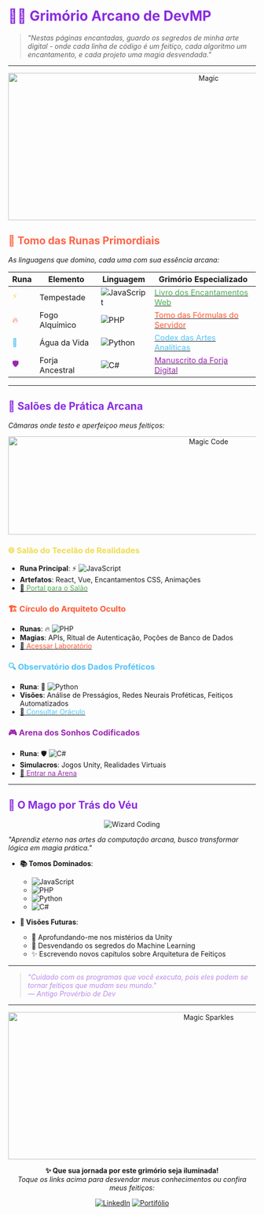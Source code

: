# <span style="color: #8A2BE2">🧙‍♂️ Grimório Arcano de DevMP</span>

> *"Nestas páginas encantadas, guardo os segredos de minha arte digital - onde cada linha de código é um feitiço, cada algoritmo um encantamento, e cada projeto uma magia desvendada."*

---

<div align="center">
  <img src="https://media1.giphy.com/media/v1.Y2lkPTc5MGI3NjExcnE4d3dnNnB6dDA3M3B6bDNwbDJyajFpMm9kaHlubzBubWo0cDVlOCZlcD12MV9pbnRlcm5hbF9naWZfYnlfaWQmY3Q9Zw/XGbU8CyGpRdgh5wY4f/giphy.gif" alt="Magic" width="800" height="300">
</div>

## <span style="color: #FF6347">📜 Tomo das Runas Primordiais</span>

*As linguagens que domino, cada uma com sua essência arcana:*

| Runa | Elemento | Linguagem | Grimório Especializado |
|------|----------|-----------|------------------------|
| <span style="color: #F0DB4F">⚡</span> | Tempestade | ![JavaScript](https://img.shields.io/badge/JavaScript-F7DF1E?style=flat-square&logo=javascript&logoColor=black) | [<span style="color: #4CAF50">Livro dos Encantamentos Web</span>](https://github.com/MatheusPereiraSilva/grimorio-javascript) |
| <span style="color: #FF5733">🔥</span> | Fogo Alquímico | ![PHP](https://img.shields.io/badge/PHP-777BB4?style=flat-square&logo=php&logoColor=white) | [<span style="color: #FF5733">Tomo das Fórmulas do Servidor</span>](https://github.com/MatheusPereiraSilva/grimorio-php) |
| <span style="color: #4FC3F7">🌊</span> | Água da Vida | ![Python](https://img.shields.io/badge/Python-3776AB?style=flat-square&logo=python&logoColor=white) | [<span style="color: #4FC3F7">Codex das Artes Analíticas</span>](https://github.com/MatheusPereiraSilva/grimorio-python) |
| <span style="color: #9C27B0">🛡️</span> | Forja Ancestral | ![C#](https://img.shields.io/badge/C%23-239120?style=flat-square&logo=c-sharp&logoColor=white) | [<span style="color: #9C27B0">Manuscrito da Forja Digital</span>](https://github.com/MatheusPereiraSilva/grimorio-c-) |

---

## <span style="color: #8A2BE2">🏰 Salões de Prática Arcana</span>

*Câmaras onde testo e aperfeiçoo meus feitiços:*

<div align="center">
  <img src="https://media3.giphy.com/media/v1.Y2lkPTc5MGI3NjExamt1M2xkbnRrOTU1Yzdmc3YzamZ5YjFrNzJnZGFwZmU5ajQ2Y21odiZlcD12MV9pbnRlcm5hbF9naWZfYnlfaWQmY3Q9Zw/72jjz44lNYqypo0qRZ/giphy.gif" width="800" height="200" alt="Magic Code">
</div>

### <span style="color: #F0DB4F">🌐 Salão do Tecelão de Realidades</span>
- **Runa Principal**: ⚡ ![JavaScript](https://img.shields.io/badge/JavaScript-F7DF1E?style=flat-square&logo=javascript&logoColor=black)
- **Artefatos**: React, Vue, Encantamentos CSS, Animações
- [🔮 <span style="color: #4CAF50">Portal para o Salão</span>](https://github.com/MatheusPereiraSilva/grimorio-javascript)

### <span style="color: #FF5733">🏗️ Círculo do Arquiteto Oculto</span>
- **Runas**: 🔥 ![PHP](https://img.shields.io/badge/PHP-777BB4?style=flat-square&logo=php&logoColor=white)
- **Magias**: APIs, Ritual de Autenticação, Poções de Banco de Dados
- [🧪 <span style="color: #FF5733">Acessar Laboratório</span>](https://github.com/MatheusPereiraSilva/grimorio-php)

### <span style="color: #4FC3F7">🔍 Observatório dos Dados Proféticos</span>
- **Runa**: 🌊 ![Python](https://img.shields.io/badge/Python-3776AB?style=flat-square&logo=python&logoColor=white)
- **Visões**: Análise de Presságios, Redes Neurais Proféticas, Feitiços Automatizados
- [🔭 <span style="color: #4FC3F7">Consultar Oráculo</span>](https://github.com/MatheusPereiraSilva/grimorio-python)

### <span style="color: #9C27B0">🎮 Arena dos Sonhos Codificados</span>
- **Runa**: 🛡️ ![C#](https://img.shields.io/badge/C%23-239120?style=flat-square&logo=c-sharp&logoColor=white)
- **Simulacros**: Jogos Unity, Realidades Virtuais
- [🎲 <span style="color: #9C27B0">Entrar na Arena</span>](https://github.com/MatheusPereiraSilva/grimorio-c-)

---

## <span style="color: #8A2BE2">🧙 O Mago por Trás do Véu</span>

<div align="center">
  <img src="https://media0.giphy.com/media/v1.Y2lkPTc5MGI3NjExOHp1dWFpczNuZzVwNHRlZHAzNWhhMWplY2F0M3Z1b3NhMTF3ZDFqbyZlcD12MV9pbnRlcm5hbF9naWZfYnlfaWQmY3Q9Zw/j7nnjahrZgJWrME525/giphy.gif" alt="Wizard Coding">
</div>

*"Aprendiz eterno nas artes da computação arcana, busco transformar lógica em magia prática."*

- **📚 Tomos Dominados**: 
  - ![JavaScript](https://img.shields.io/badge/JavaScript-F7DF1E?style=flat-square&logo=javascript&logoColor=black)
  - ![PHP](https://img.shields.io/badge/PHP-777BB4?style=flat-square&logo=php&logoColor=white)
  - ![Python](https://img.shields.io/badge/Python-3776AB?style=flat-square&logo=python&logoColor=white)
  - ![C#](https://img.shields.io/badge/C%23-239120?style=flat-square&logo=c-sharp&logoColor=white)

- **🔮 Visões Futuras**: 
  - 🌌 Aprofundando-me nos mistérios da Unity
  - 🧠 Desvendando os segredos do Machine Learning
  - ✨ Escrevendo novos capítulos sobre Arquitetura de Feitiços

---

> <span style="color: #bb8ae9ff">*"Cuidado com os programas que você executa, pois eles podem se tornar feitiços que mudam seu mundo."*  
> *— Antigo Provérbio de Dev*</span>

---

<div align="center">
  <img src="https://media1.giphy.com/media/v1.Y2lkPTc5MGI3NjExM3loNmUxcnM5YjNqYTNhc29qbjVlaWs1NTYyYWt3eGY3eDA0Y2ZiZCZlcD12MV9pbnRlcm5hbF9naWZfYnlfaWQmY3Q9Zw/jpDnYgdU41RrVQJSeX/giphy.gif" width="800" height="300" alt="Magic Sparkles">
  
  **✨ Que sua jornada por este grimório seja iluminada!**  
  *Toque os links acima para desvendar meus conhecimentos ou confira meus feitiços:*
  
  [![LinkedIn](https://img.shields.io/badge/LinkedIn-0077B5?style=for-the-badge&logo=linkedin&logoColor=white)](https://www.linkedin.com/in/pereiramatheus27/)
[![Portifólio](https://img.shields.io/badge/website-000000?style=for-the-badge&logo=About.me&logoColor=white)](https://devmp.com.br/)

</div>
